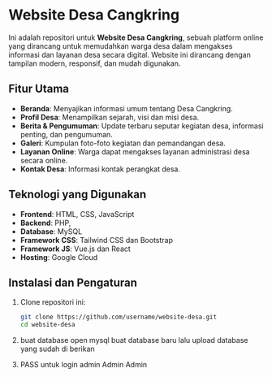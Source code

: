 # Website Desa Cangkring

Ini adalah repositori untuk **Website Desa Cangkring**, sebuah platform online yang dirancang untuk memudahkan warga desa dalam mengakses informasi dan layanan desa secara digital. Website ini dirancang dengan tampilan modern, responsif, dan mudah digunakan.

## Fitur Utama

- **Beranda**: Menyajikan informasi umum tentang Desa Cangkring.
- **Profil Desa**: Menampilkan sejarah, visi dan misi desa.
- **Berita & Pengumuman**: Update terbaru seputar kegiatan desa, informasi penting, dan pengumuman.
- **Galeri**: Kumpulan foto-foto kegiatan dan pemandangan desa.
- **Layanan Online**: Warga dapat mengakses layanan administrasi desa secara online.
- **Kontak Desa**: Informasi kontak perangkat desa.

## Teknologi yang Digunakan

- **Frontend**: HTML, CSS, JavaScript
- **Backend**: PHP, 
- **Database**: MySQL
- **Framework CSS**: Tailwind CSS dan Bootstrap
- **Framework JS**: Vue.js dan React
- **Hosting**: Google Cloud

## Instalasi dan Pengaturan

1. Clone repositori ini:

   ```bash
   git clone https://github.com/username/website-desa.git
   cd website-desa
   ```

2. buat database
   open mysql buat database baru lalu upload database yang sudah di berikan

3. PASS
   untuk login admin
   Admin
   Admin
